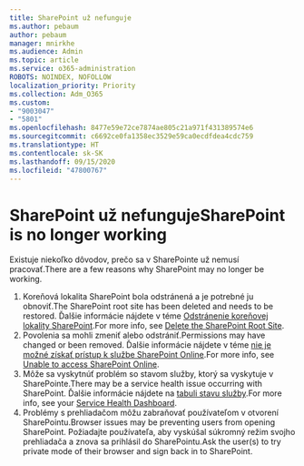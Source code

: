 ```yaml
---
title: SharePoint už nefunguje
ms.author: pebaum
author: pebaum
manager: mnirkhe
ms.audience: Admin
ms.topic: article
ms.service: o365-administration
ROBOTS: NOINDEX, NOFOLLOW
localization_priority: Priority
ms.collection: Adm_O365
ms.custom:
- "9003047"
- "5801"
ms.openlocfilehash: 8477e59e72ce7874ae805c21a971f431389574e6
ms.sourcegitcommit: c6692ce0fa1358ec3529e59ca0ecdfdea4cdc759
ms.translationtype: HT
ms.contentlocale: sk-SK
ms.lasthandoff: 09/15/2020
ms.locfileid: "47800767"
---
```

# <a name="sharepoint-is-no-longer-working"></a><span data-ttu-id="01448-102">SharePoint už nefunguje</span><span class="sxs-lookup"><span data-stu-id="01448-102">SharePoint is no longer working</span></span>

<span data-ttu-id="01448-103">Existuje niekoľko dôvodov, prečo sa v SharePointe už nemusí pracovať.</span><span class="sxs-lookup"><span data-stu-id="01448-103">There are a few reasons why SharePoint may no longer be working.</span></span>

1. <span data-ttu-id="01448-104">Koreňová lokalita SharePoint bola odstránená a je potrebné ju obnoviť.</span><span class="sxs-lookup"><span data-stu-id="01448-104">The SharePoint root site has been deleted and needs to be restored.</span></span> <span data-ttu-id="01448-105">Ďalšie informácie nájdete v téme [Odstránenie koreňovej lokality SharePoint](https://docs.microsoft.com/sharepoint/troubleshoot/sites/url-that-resides-under-root-site-collection-is-broken).</span><span class="sxs-lookup"><span data-stu-id="01448-105">For more info, see [Delete the SharePoint Root Site](https://docs.microsoft.com/sharepoint/troubleshoot/sites/url-that-resides-under-root-site-collection-is-broken).</span></span>
2. <span data-ttu-id="01448-106">Povolenia sa mohli zmeniť alebo odstrániť.</span><span class="sxs-lookup"><span data-stu-id="01448-106">Permissions may have changed or been removed.</span></span> <span data-ttu-id="01448-107">Ďalšie informácie nájdete v téme [nie je možné získať prístup k službe SharePoint Online](https://docs.microsoft.com/sharepoint/troubleshoot/sharing-and-permissions/sharepoint-online-inaccessible).</span><span class="sxs-lookup"><span data-stu-id="01448-107">For more info, see [Unable to access SharePoint Online](https://docs.microsoft.com/sharepoint/troubleshoot/sharing-and-permissions/sharepoint-online-inaccessible).</span></span>
3. <span data-ttu-id="01448-108">Môže sa vyskytnúť problém so stavom služby, ktorý sa vyskytuje v SharePointe.</span><span class="sxs-lookup"><span data-stu-id="01448-108">There may be a service health issue occurring with SharePoint.</span></span> <span data-ttu-id="01448-109">Ďalšie informácie nájdete na [tabuli stavu služby](https://admin.microsoft.com/AdminPortal/Home#/servicehealth).</span><span class="sxs-lookup"><span data-stu-id="01448-109">For more info, see your [Service Health Dashboard](https://admin.microsoft.com/AdminPortal/Home#/servicehealth).</span></span>
4. <span data-ttu-id="01448-110">Problémy s prehliadačom môžu zabraňovať používateľom v otvorení SharePointu.</span><span class="sxs-lookup"><span data-stu-id="01448-110">Browser issues may be preventing users from opening SharePoint.</span></span> <span data-ttu-id="01448-111">Požiadajte používateľa, aby vyskúšal súkromný režim svojho prehliadača a znova sa prihlásil do SharePointu.</span><span class="sxs-lookup"><span data-stu-id="01448-111">Ask the user(s) to try private mode of their browser and sign back in to SharePoint.</span></span>
